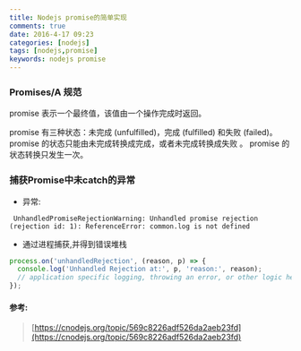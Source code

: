 ```yaml
---
title: Nodejs promise的简单实现
comments: true
date: 2016-4-17 09:23
categories: [nodejs]
tags: [nodejs,promise]
keywords: nodejs promise
---
```


### Promises/A 规范
promise 表示一个最终值，该值由一个操作完成时返回。

promise 有三种状态：未完成 (unfulfilled)，完成 (fulfilled) 和失败 (failed)。
promise 的状态只能由未完成转换成完成，或者未完成转换成失败 。
promise 的状态转换只发生一次。

### 捕获Promise中未catch的异常
- 异常:
```
 UnhandledPromiseRejectionWarning: Unhandled promise rejection (rejection id: 1): ReferenceError: common.log is not defined
```

- 通过进程捕获,并得到错误堆栈
```js
process.on('unhandledRejection', (reason, p) => {
  console.log('Unhandled Rejection at:', p, 'reason:', reason);
  // application specific logging, throwing an error, or other logic here
});
```


#### 参考:
> [https://cnodejs.org/topic/569c8226adf526da2aeb23fd](https://cnodejs.org/topic/569c8226adf526da2aeb23fd)  


